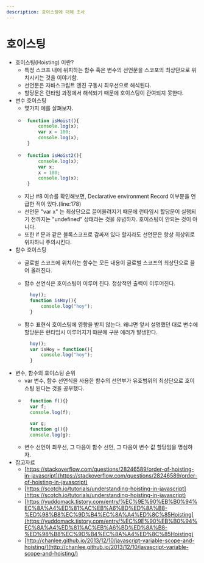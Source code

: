 ```yaml
---
description: 호이스팅에 대해 조사
---
```


# 호이스팅



* 호이스팅\(Hoisting\) 이란?
  * 특정 스코프 내에 위치하는 함수 혹은 변수의 선언문을 스코포의 최상단으로 위치시키는 것을 이야기함.
  * 선언문은 자바스크립트 엔진 구동시 최우선으로 해석된다.
  * 할당문은 런타임 과정에서 해석되기 때문에 호이스팅이 관여되지 못한다.
* 변수 호이스팅
  * 몇가지 예를 살펴보자.
  * ```javascript
     function isHoist(){
         console.log(x);
         var x = 100;
         console.log(x);
     }
    ```
  * ```javascript
     function isHoist2(){
         console.log(x);
         var x;
         x = 100;
         console.log(x);
     }
    ```
  * 지난 \#8 이슈를 확인해보면, Declarative environment Record 이부분을 언급한 적이 있다.\(line:178\)
  * 선언문 "var x" 는 최상단으로 끌어올려지기 때문에 런타임시 할당문이 실행되기 전까지는 "undefined" 상태라는 것을 유념하자. 호이스팅이 안되는 것이 아니다.
  * 또한 if 문과 같은 블록스코프로 감싸져 있다 할지라도 선언문은 항상 최상위로 위차하니 주의시킨다.
* 함수 호이스팅
  * 글로벌 스코프에 위치하는 함수는 모든 내용이 글로벌 스코프의 최상단으로 끌어 올려진다.
  * 함수 선언식은 호이스팅이 이루어 진다. 정상적인 출력이 이루어진다.  

    ```javascript
      hoy();
      function isHoy(){
          console.log("hoy");
      }
    ```

  * 함수 표현식 호이스팅에 영향을 받지 않는다. 왜냐면 앞서 설명했던 대로 변수에 할당문은 런타임시 이루어지기 떄문에 구문 에러가 발생한다.  

    ```javascript
      hoy();
      var isHoy = function(){
          console.log("hoy");
      }
    ```
* 변수, 함수의 호이스팅 순위
  * var 변수, 함수 선언식을 사용한 함수의 선언부가 유효범위의 최상단으로 호이스팅 된다는 것을 공부했다.
  * ```javascript
      function f(){}
      var f;
      console.log(f);

      var g;
      function g(){}
      console.log(g);
    ```
  * 변수 선언이 최우선, 그 다음이 함수 선언, 그 다음이 변수 값 할당임을 명심하자.
* 참고자료
  * [https://stackoverflow.com/questions/28246589/order-of-hoisting-in-javascript](https://stackoverflow.com/questions/28246589/order-of-hoisting-in-javascript)
  * [https://scotch.io/tutorials/understanding-hoisting-in-javascript](https://scotch.io/tutorials/understanding-hoisting-in-javascript)
  * [https://yuddomack.tistory.com/entry/%EC%9E%90%EB%B0%94%EC%8A%A4%ED%81%AC%EB%A6%BD%ED%8A%B8-%ED%98%B8%EC%9D%B4%EC%8A%A4%ED%8C%85Hoisting](https://yuddomack.tistory.com/entry/%EC%9E%90%EB%B0%94%EC%8A%A4%ED%81%AC%EB%A6%BD%ED%8A%B8-%ED%98%B8%EC%9D%B4%EC%8A%A4%ED%8C%85Hoisting)
  * [http://chanlee.github.io/2013/12/10/javascript-variable-scope-and-hoisting/](http://chanlee.github.io/2013/12/10/javascript-variable-scope-and-hoisting/)

